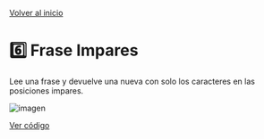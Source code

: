 [Volver al inicio](https://github.com/LoganNDE/Ejercicios-PHP/tree/main/2-Ejercicios/#readme)
# 6️⃣ Frase Impares

Lee una frase y devuelve una nueva con solo los caracteres en las posiciones impares.

![imagen](RUTA_DE_IMAGEN)

[Ver código](https://github.com/LoganNDE/Ejercicios-PHP/tree/main/2-Ejercicios/FraseImpares/fraseImpares.php)
